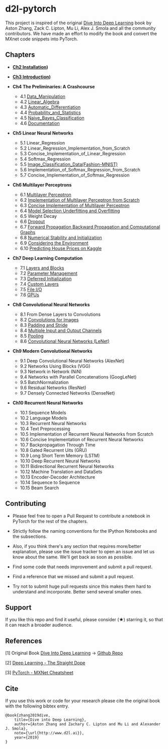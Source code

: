 # d2l-pytorch

This project is inspired of the original [Dive Into Deep Learning](https://d2l.ai) book by Aston Zhang, Zack C. Lipton, Mu Li, Alex J. Smola 
and all the community contributors. We have made an effort to modify the book and convert the MXnet code snippets into PyTorch.  


## Chapters

  * **[Ch2 Installation](https://github.com/dsgiitr/d2l-pytorch/blob/master/Ch2_Installation/Installation.ipynb))**

  * **[Ch3 Introduction](https://github.com/dsgiitr/d2l-pytorch/blob/master/Ch3_Introduction/Introduction.ipynb))**

  * **Ch4 The Preliminaries: A Crashcourse**
    * 4.1 [Data_Manipulation](https://github.com/dsgiitr/d2l-pytorch/blob/master/Ch4_The_Preliminaries_A_Crashcourse/Data_Manipulation.ipynb)
    * 4.2 [Linear_Algebra](https://github.com/dsgiitr/d2l-pytorch/blob/master/Ch4_The_Preliminaries_A_Crashcourse/Linear_Algebra.ipynb)
    * 4.3 [Automatic_Differentiation](https://github.com/dsgiitr/d2l-pytorch/blob/master/Ch4_The_Preliminaries_A_Crashcourse/Automatic_Differentiation.ipynb)
    * 4.4 [Probability_and_Statistics](https://github.com/dsgiitr/d2l-pytorch/blob/master/Ch4_The_Preliminaries_A_Crashcourse/Probability_and_Statistics.ipynb)
    * 4.5 [Naive_Bayes_Classification](https://github.com/dsgiitr/d2l-pytorch/blob/master/Ch4_The_Preliminaries_A_Crashcourse/Naive_Bayes_Classification.ipynb)
    * 4.6 [Documentation](https://github.com/dsgiitr/d2l-pytorch/blob/master/Ch4_The_Preliminaries_A_Crashcourse/Documentation.ipynb)
    
  * **Ch5 Linear Neural Networks**
    * 5.1 Linear_Regression 
    * 5.2 Linear_Regression_Implementation_from_Scratch
    * 5.3 Concise_Implementation_of_Linear_Regression
    * 5.4 Softmax_Regression
    * 5.5 [Image_Classification_Data(Fashion-MNIST)](https://github.com/dsgiitr/d2l-pytorch/blob/master/Ch5_Linear_Neural_Networks/Image_Classification_Data(Fashion-MNIST).ipynb)
    * 5.6 Implementation_of_Softmax_Regression_from_Scratch
    * 5.7 Concise_Implementation_of_Softmax_Regression

  * **Ch6 Multilayer Perceptrons**
    * 6.1 [Multilayer Perceptron](https://github.com/dsgiitr/d2l-pytorch/blob/master/Ch6_Multilayer_Perceptrons/Multilayer_Perceptron.ipynb)
    * 6.2 [Implementation of Multilayer Perceptron from Scratch](https://github.com/dsgiitr/d2l-pytorch/blob/master/Ch6_Multilayer_Perceptrons/Implementation_of_Multilayer_Perceptron_from_Scratch.ipynb)
    * 6.3 [Concise Implementation of Multilayer Perceptron](https://github.com/dsgiitr/d2l-pytorch/blob/master/Ch6_Multilayer_Perceptrons/Concise_Implementation_of_Multilayer_Perceptron.ipynb)
    * 6.4 [Model Selection Underfitting and Overfitting](https://github.com/dsgiitr/d2l-pytorch/blob/master/Ch6_Multilayer_Perceptrons/Model_Selection_Underfitting_and_Overfitting.ipynb)
    * 6.5 Weight Decay
    * 6.6 [Dropout](https://github.com/dsgiitr/d2l-pytorch/blob/master/Ch6_Multilayer_Perceptrons/Dropout.ipynb)
    * 6.7 [Forward Propagation Backward Propagation and Computational Graphs](https://github.com/dsgiitr/d2l-pytorch/blob/master/Ch6_Multilayer_Perceptrons/Forward_Propagation_Backward_Propagation_and_Computational_Graphs.ipynb)
    * 6.8 [Numerical Stability and Initialization](https://github.com/dsgiitr/d2l-pytorch/blob/master/Ch6_Multilayer_Perceptrons/Numerical_Stability_and_Initialization.ipynb)
    * 6.9 [Considering the Environment](https://github.com/dsgiitr/d2l-pytorch/blob/master/Ch6_Multilayer_Perceptrons/Considering_The_Environment.ipynb)
    * 6.10 [Predicting House Prices on Kaggle](https://github.com/dsgiitr/d2l-pytorch/blob/master/Ch6_Multilayer_Perceptrons/Predicting_House_Prices_on_Kaggle.ipynb)

  * **Ch7 Deep Learning Computation**
    * 7.1 [Layers and Blocks](https://github.com/dsgiitr/d2l-pytorch/blob/master/Ch7_Deep_Learning_Computation/Layers_and_Blocks.ipynb)
    * 7.2 [Parameter Management](https://github.com/dsgiitr/d2l-pytorch/blob/master/Ch7_Deep_Learning_Computation/Parameter_Management.ipynb)
    * 7.3 [Deferred Initialization](https://github.com/dsgiitr/d2l-pytorch/blob/master/Ch7_Deep_Learning_Computation/Deferred_Initialization.ipynb)
    * 7.4 [Custom Layers](https://github.com/dsgiitr/d2l-pytorch/blob/master/Ch7_Deep_Learning_Computation/Custom_Layers.ipynb)
    * 7.5 [File I/O](https://github.com/dsgiitr/d2l-pytorch/blob/master/Ch7_Deep_Learning_Computation/File_I_O.ipynb)
    * 7.6 [GPUs](https://github.com/dsgiitr/d2l-pytorch/blob/master/Ch7_Deep_Learning_Computation/GPUs.ipynb)

  * **Ch8 Convolutional Neural Networks**
    * 8.1 From Dense Layers to Convolutions
    * 8.2 [Convolutions for Images](https://github.com/dsgiitr/d2l-pytorch/blob/master/Ch8_Convolutional_Neural_Networks/Convolutions_For_Images.ipynb)
    * 8.3 [Padding and Stride](https://github.com/dsgiitr/d2l-pytorch/blob/master/Ch8_Convolutional_Neural_Networks/Padding_and_Stride.ipynb)
    * 8.4 [Multiple Input and Output Channels](https://github.com/dsgiitr/d2l-pytorch/blob/master/Ch8_Convolutional_Neural_Networks/Multiple_Input_and_Output_Channels.ipynb)
    * 8.5 [Pooling](https://github.com/dsgiitr/d2l-pytorch/blob/master/Ch8_Convolutional_Neural_Networks/Pooling.ipynb)
    * 8.6 [Convolutional Neural Networks (LeNet)](https://github.com/dsgiitr/d2l-pytorch/blob/master/Ch6_Convolutional_Neural_Networks/Convolutional_Neural_Networks(LeNet).ipynb)

  * **Ch9 Modern Convolutional Networks**
    * 9.1 Deep Convolutional Neural Networks (AlexNet) 
    * 9.2 Networks Using Blocks (VGG)
    * 9.3 Network in Network (NiN) 
    * 9.4 Networks with Parallel Concatenations (GoogLeNet) 
    * 9.5 BatchNormalization
    * 9.6 Residual Networks (ResNet) 
    * 9.7 Densely Connected Networks (DenseNet) 

  * **Ch10 Recurrent Neural Networks**
    * 10.1 Sequence Models
    * 10.2 Language Models 
    * 10.3 Recurrent Neural Networks
    * 10.4 Text Preprocessing
    * 10.5 Implementation of Recurrent Neural Networks from Scratch
    * 10.6 Concise Implementation of Recurrent Neural Networks
    * 10.7 Backpropagation Through Time
    * 10.8 Gated Recurrent Uits (GRU)
    * 10.9 Long Short Term Memory (LSTM)
    * 10.10 Deep Recurrent Neural Networks
    * 10.11 Bidirectional Recurrent Neural Networks
    * 10.12 Machine Translation and DataSets
    * 10.13 Encoder-Decoder Architecture 
    * 10.14 Sequence to Sequence
    * 10.15 Beam Search


## Contributing

  * Please feel free to open a Pull Request to contribute a notebook in PyTorch for the rest of the chapters.

  * Strictly follow the naming conventions for the IPython Notebooks and the subsections.

  * Also, if you think there's any section that requires more/better explanation, please use the issue tracker to 
    open an issue and let us know about the same. We'll get back as soon as possible.

  * Find some code that needs improvement and submit a pull request.

  * Find a reference that we missed and submit a pull request.

  * Try not to submit huge pull requests since this makes them hard to understand and incorporate. 
    Better send several smaller ones.


## Support 

If you like this repo and find it useful, please consider (★) starring it, so that it can reach a broader audience.


## References

[1] Original Book [Dive Into Deep Learning](https://d2l.ai) -> [Github Repo](https://github.com/d2l-ai/d2l-en)

[2] [Deep Learning - The Straight Dope](https://github.com/zackchase/mxnet-the-straight-dope)

[3] [PyTorch - MXNet Cheatsheet](https://github.com/zackchase/mxnet-the-straight-dope/blob/master/cheatsheets/pytorch_gluon.md)


## Cite
If you use this work or code for your research please cite the original book with the following bibtex entry.
```
@book{zhang2019dive,
    title={Dive into Deep Learning},
    author={Aston Zhang and Zachary C. Lipton and Mu Li and Alexander J. Smola},
    note={\url{http://www.d2l.ai}},
    year={2019}
}
```
